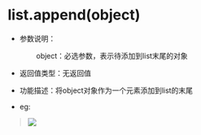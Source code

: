 # list.append(object)

- 参数说明：

&emsp;&emsp;&emsp;&emsp;object：必选参数，表示待添加到list末尾的对象


- 返回值类型：无返回值

- 功能描述：将object对象作为一个元素添加到list的末尾

- eg:

>![](http://ww3.sinaimg.cn/mw690/70cc3cccgw1erjblg087ej20gf08kjry.jpg)